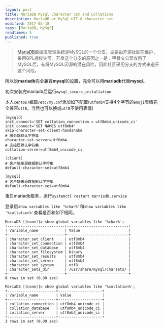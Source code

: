 ```yaml
---
layout: post
title: MariaDB Mysql Character Set and Collations
description: MariaDB or MySql UTF-8 character set
modified: 2017-03-18
tags: [MariaDB, MySql]
readtimes: 5
published: true
---
```


> [MariaDB](https://mariadb.org/)数据库管理系统是MySQL的一个分支，主要由开源社区在维护，采用GPL授权许可。开发这个分支的原因之一是：甲骨文公司收购了MySQL后，有将MySQL闭源的潜在风险，因此社区采用分支的方式来避开这个风险。

所以说**mariadb**完全兼容**mysql**的设置，完全可以用**mariadb**代替**mysql**。

初次安装完mariadb后运行`mysql_secure_installation`

本人`centos7`编辑`/etc/my.cnf`添加如下配置(`utf8mb4`支持4个字节的`emoji`表情完全兼容`utf8`，当然也可以换成`utf8`不使用表情)

```shell
[mysqld] 
init_connect='SET collation_connection = utf8mb4_unicode_ci' 
init_connect='SET NAMES utf8mb4' 
skip-character-set-client-handshake
# 服务端默认字符集
character-set-server=utf8mb4 
# 连接层默认字符集
collation-server=utf8mb4_unicode_ci 

[client]
# 客户端来源数据默认字符集
default-character-set=utf8mb4

[mysql]
# 客户端来源数据默认字符集
default-character-set=utf8mb4
```

重启mariadb服务，运行`systemctl restart marriadb.service`

登录后`show variables like '%char%'`和`show variables like '%collation%'`查看是否和如下相同。

```shell
MariaDB [(none)]> show global variables like '%char%';
+--------------------------+----------------------------+
| Variable_name            | Value                      |
+--------------------------+----------------------------+
| character_set_client     | utf8mb4                    |
| character_set_connection | utf8mb4                    |
| character_set_database   | utf8mb4                    |
| character_set_filesystem | binary                     |
| character_set_results    | utf8mb4                    |
| character_set_server     | utf8mb4                    |
| character_set_system     | utf8                       |
| character_sets_dir       | /usr/share/mysql/charsets/ |
+--------------------------+----------------------------+
8 rows in set (0.00 sec)    

MariaDB [(none)]> show global variables like '%collation%';
+----------------------+--------------------+
| Variable_name        | Value              |
+----------------------+--------------------+
| collation_connection | utf8mb4_unicode_ci |
| collation_database   | utf8mb4_unicode_ci |
| collation_server     | utf8mb4_unicode_ci |
+----------------------+--------------------+
3 rows in set (0.00 sec)
```
